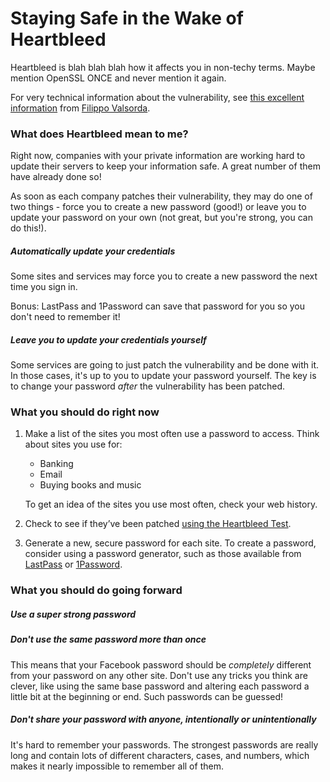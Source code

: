 # Staying Safe in the Wake of Heartbleed

Heartbleed is blah blah blah how it affects you in non-techy terms. Maybe mention OpenSSL ONCE and never mention it again.

For very technical information about the vulnerability, see [this excellent information](http://heartbleed.com/) from [Filippo Valsorda](https://github.com/FiloSottile).

### What does Heartbleed mean to me?

Right now, companies with your private information are working hard to update their servers to keep your information safe. A great number of them have already done so!

As soon as each company patches their vulnerability, they may do one of two things - force you to create a new password (good!) or leave you to update your password on your own (not great, but you're strong, you can do this!).

##### Automatically update your credentials

Some sites and services may force you to create a new password the next time you sign in.

Bonus: LastPass and 1Password can save that password for you so you don't need to remember it!

##### Leave you to update your credentials yourself

Some services are going to just patch the vulnerability and be done with it. In those cases, it's up to you to update your password yourself. The key is to change your password *after* the vulnerability has been patched.

### What you should do right now

1. Make a list of the sites you most often use a password to access. Think about sites you use for:
	- Banking
	- Email
	- Buying books and music

	To get an idea of the sites you use most often, check your web history.
2. Check to see if they’ve been patched [using the Heartbleed Test](http://filippo.io/Heartbleed/).
3. Generate a new, secure password for each site. To create a password, consider using a password generator, such as those available from [LastPass]() or [1Password]().

### What you should do going forward

##### Use a super strong password



##### Don't use the same password more than once

This means that your Facebook password should be *completely* different from your password on any other site. Don't use any tricks you think are clever, like using the same base password and altering each password a little bit at the beginning or end. Such passwords can be guessed!

##### Don't share your password with anyone, intentionally or unintentionally

It's hard to remember your passwords. The strongest passwords are really long and contain lots of different characters, cases, and numbers, which makes it nearly impossible to remember all of them.
